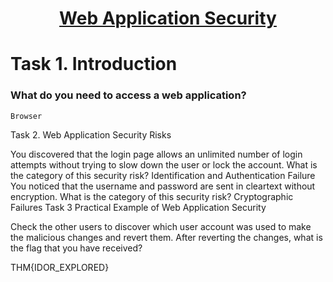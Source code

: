 # <div align="center">[Web Application Security](https://tryhackme.com/r/room/introwebapplicationsecurity)</div>


<div align="center"></div>

# Task 1. Introduction

### What do you need to access a web application?
```
Browser
```

Task 2. Web Application Security Risks

You discovered that the login page allows an unlimited number of login attempts without trying to slow down the user or lock the account. What is the category of this security risk?
Identification and Authentication Failure
You noticed that the username and password are sent in cleartext without encryption. What is the category of this security risk?
Cryptographic Failures
Task 3
Practical Example of Web Application Security


Check the other users to discover which user account was used to make the malicious changes and revert them. After reverting the changes, what is the flag that you have received?

THM{IDOR_EXPLORED}
